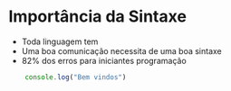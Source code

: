 # Importância da Sintaxe

* Toda linguagem tem 
* Uma boa comunicação necessita de uma boa sintaxe
* 82% dos erros para iniciantes programação

```js
    console.log("Bem vindos")
```